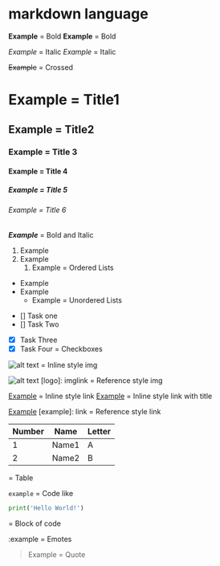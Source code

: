 # markdown language

**Example** = Bold
__Example__ = Bold

*Example* = Italic
_Example_ = Italic

~~Example~~ = Crossed

# Example = Title1
## Example = Title2
### Example = Title 3
#### Example = Title 4
##### Example = Title 5
###### Example = Title 6

__*Example*__ = Bold and Italic

1. Example
2. Example
    1. Example
= Ordered Lists

* Example
* Example
    * Example
= Unordered Lists

- [] Task one
- [] Task Two
- [x] Task Three
- [x] Task Four
= Checkboxes

![alt text](imglink)
= Inline style img

![alt text](logo)
[logo]: imglink
= Reference style img

[Example](link) = Inline style link
[Example](link "title-example") = Inline style link with title

[Example](example)
[example]: link
= Reference style link

Number | Name | Letter
--- | --- | ---
1 | Name1 | A
2 | Name2 | B
= Table

`example` = Code like

```python
print('Hello World!')
```
= Block of code

:example = Emotes

> Example = Quote

